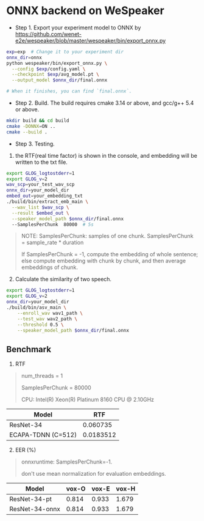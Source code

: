# ONNX backend on WeSpeaker

* Step 1. Export your experiment model to ONNX by https://github.com/wenet-e2e/wespeaker/blob/master/wespeaker/bin/export_onnx.py

``` sh
exp=exp  # Change it to your experiment dir
onnx_dir=onnx
python wespeaker/bin/export_onnx.py \
  --config $exp/config.yaml \
  --checkpoint $exp/avg_model.pt \
  --output_model $onnx_dir/final.onnx

# When it finishes, you can find `final.onnx`.
```

* Step 2. Build. The build requires cmake 3.14 or above, and gcc/g++ 5.4 or above.

``` sh
mkdir build && cd build
cmake -DONNX=ON ..
cmake --build .
```

* Step 3. Testing.
1. the RTF(real time factor) is shown in the console, and embedding will be written to the txt file.
``` sh
export GLOG_logtostderr=1
export GLOG_v=2
wav_scp=your_test_wav_scp
onnx_dir=your_model_dir
embed_out=your_embedding_txt
./build/bin/extract_emb_main \
  --wav_list $wav_scp \
  --result $embed_out \
  --speaker_model_path $onnx_dir/final.onnx
  --SamplesPerChunk  80000  # 5s

```

> NOTE: SamplesPerChunk: samples of one chunk. SamplesPerChunk = sample_rate * duration
>
> If SamplesPerChunk = -1, compute the embedding of whole sentence;
> else compute embedding with chunk by chunk, and then average embeddings of chunk.

2. Calculate the similarity of two speech.
```sh
export GLOG_logtostderr=1
export GLOG_v=2
onnx_dir=your_model_dir
./build/bin/asv_main \
    --enroll_wav wav1_path \
    --test_wav wav2_path \
    --threshold 0.5 \
    --speaker_model_path $onnx_dir/final.onnx
```

## Benchmark
1. RTF
> num_threads = 1
>
> SamplesPerChunk = 80000
>
> CPU: Intel(R) Xeon(R) Platinum 8160 CPU @ 2.10GHz

| Model              | RTF       |
| ------------------ | --------- |
| ResNet-34          | 0.060735  |
| ECAPA-TDNN (C=512) | 0.0183512 |

2. EER (%)
> onnxruntime: SamplesPerChunk=-1.
>
> don't use mean normalization for evaluation embeddings.

| Model          | vox-O | vox-E | vox-H |
| -------------- | ----- | ----- | ----- |
| ResNet-34-pt   | 0.814 | 0.933 | 1.679 |
| ResNet-34-onnx | 0.814 | 0.933 | 1.679 |
